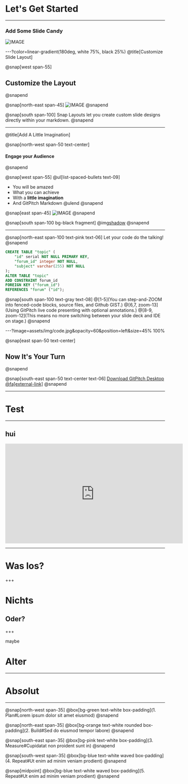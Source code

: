 # Let's Get **Started**

---

### Add Some Slide Candy

![IMAGE](assets/img/presentation.png)

---?color=linear-gradient(180deg, white 75%, black 25%)
@title[Customize Slide Layout]

@snap[west span-55]
## Customize the Layout
@snapend

@snap[north-east span-45]
![IMAGE](assets/img/presentation.png)
@snapend

@snap[south span-100]
Snap Layouts let you create custom slide designs directly within your markdown.
@snapend

---
@title[Add A Little Imagination]

@snap[north-west span-50 text-center]
#### Engage your Audience
@snapend

@snap[west span-55]
@ul[list-spaced-bullets text-09]
- You will be amazed
- What you can achieve
- With a **little imagination**
- And GitPitch Markdown
@ulend
@snapend

@snap[east span-45]
![IMAGE](assets/img/conference.png)
@snapend

@snap[south span-100 bg-black fragment]
@img[shadow](assets/img/conference.png)
@snapend

---

@snap[north-east span-100 text-pink text-06]
Let your code do the talking!
@snapend

```sql zoom-18
CREATE TABLE "topic" (
    "id" serial NOT NULL PRIMARY KEY,
    "forum_id" integer NOT NULL,
    "subject" varchar(255) NOT NULL
);
ALTER TABLE "topic"
ADD CONSTRAINT forum_id
FOREIGN KEY ("forum_id")
REFERENCES "forum" ("id");
```

@snap[south span-100 text-gray text-08]
@[1-5](You can step-and-ZOOM into fenced-code blocks, source files, and Github GIST.)
@[6,7, zoom-13](Using GitPitch live code presenting with optional annotations.)
@[8-9, zoom-12](This means no more switching between your slide deck and IDE on stage.)
@snapend


---?image=assets/img/code.jpg&opacity=60&position=left&size=45% 100%

@snap[east span-50 text-center]
## Now It's **Your** Turn
@snapend

@snap[south-east span-50 text-center text-06]
[Download GitPitch Desktop @fa[external-link]](https://gitpitch.com/docs/getting-started/tutorial/)
@snapend

---

# Test 

---

## hui 

<iframe width="560" height="315" src="https://www.neuhland.net" frameborder="0" allow="accelerometer; autoplay; encrypted-media; gyroscope; picture-in-picture" allowfullscreen></iframe>

---

# Was **los?**

+++ 

# Nichts
## Oder? 

+++ 

maybe
# Alter

--- 

# Ab*so*lut

---

@snap[north-west span-35]
@box[bg-green text-white box-padding](1. Plan#Lorem ipsum dolor sit amet eiusmod)
@snapend

@snap[north-east span-35]
@box[bg-orange text-white rounded box-padding](2. Build#Sed do eiusmod tempor labore)
@snapend

@snap[south-east span-35]
@box[bg-pink text-white box-padding](3. Measure#Cupidatat non proident sunt in)
@snapend

@snap[south-west span-35]
@box[bg-blue text-white waved box-padding](4. Repeat#Ut enim ad minim veniam prodient)
@snapend

@snap[midpoint]
@box[bg-blue text-white waved box-padding](5. Repeat#Ut enim ad minim veniam prodient)
@snapend
